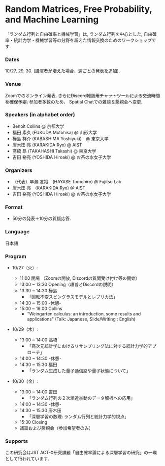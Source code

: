 # Random Matrices, Free Probability, and Machine Learning 
「ランダム行列と自由確率と機械学習」は, ランダム行列を中心とした, 自由確率・統計力学・機械学習等の分野を超えた情報交換のためのワークショップです.

###  Dates 
10/27, 29, 30.  (講演者が増えた場合、週ごとの発表を追加).

### Venue 
Zoomでのオンライン発表. ~~さらにDiscord雑談用チャットツールによる交流時間を確保予定.~~
参加者多数のため、 Spatial Chatでの雑談＆懇親会へ変更.

### Speakers (in alphabet order)
- Benoit Collins @ 京都大学
- 福田 素久 (FUKUDA Motohisa) @ 山形大学
- 樺島 祥介 (KABASHIMA Yoshiyuki)　@ 東京大学
- 唐木田 亮 (KARAKIDA Ryo) @ AIST
- 髙橋 昂 (TAKAHASHI Takashi) @ 東京大学
- 吉田 裕亮 (YOSHIDA Hiroaki) @ お茶の水女子大学

### Organizers 
- （代表）早瀬 友裕　(HAYASE Tomohiro)  @ Fujitsu Lab.
- 唐木田 亮　(KARAKIDA Ryo) ＠ AIST
- 吉田 裕亮 (YOSHIDA Hiroaki) @ お茶の水女子大学

### Format 
- 50分の発表＋10分の質疑応答.

### Language 
日本語


###  Program 
- 10/27（火）:
  - 11:00 開場 （Zoomの開放, Discordの質問受け付け等の開始）
  - 13:00 ~ 13:30 Opening（趣旨とDiscordの説明）
  - 13:30 ~ 14:30 樺島
    - 「回転不変スピングラスモデルとレプリカ法」
  - 14:30 ~ 15:00  -休憩-
  - 15:00 ~ 16:00 Collins
    -  "Weingarten calculus: an introduction, some results and applications"
    (Talk:  Japanese, Slide/Writing :  English) 
- 10/29（木）:
  - 13:00 ~ 14:00 高橋
    - 「高次元統計学におけるリサンプリング法に対する統計力学的アプローチ」
  - 14:00 ~ 14:30 -休憩-
  - 14:30 ~ 15:30 福田
    -  「ランダム生成した量子通信路や量子状態について」

- 10/30（金）:
  - 13:00 ~ 14:00 吉田 
    - 「ランダム行列の２次漸近挙動のデータ解析への応用」　
  - 14:00 ~ 14:30 -休憩-
  - 14:30 ~ 15:30 唐木田
     - 「深層学習の数理: ランダム行列と統計力学的視点」
  - 15:30   Closing 
  - 議論および懇親会（参加希望者のみ）


### Supports
  この研究会はJST ACT-X研究課題「自由確率論による深層学習の研究」の一環として行われています.
